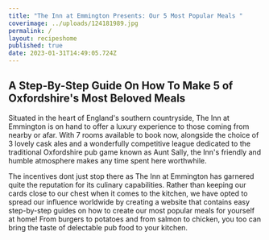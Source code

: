 ```yaml
---
title: "The Inn at Emmington Presents: Our 5 Most Popular Meals "
coverimage: ../uploads/124181989.jpg
permalink: /
layout: recipeshome
published: true
date: 2023-01-31T14:49:05.724Z
---
```

## A﻿ Step-By-Step Guide On How To Make 5 of Oxfordshire's Most Beloved Meals



S﻿ituated in the heart of England's southern countryside, The Inn at Emmington is on hand to offer a luxury experience to those coming from nearby or afar. With 7 rooms available to book now, alongside the choice of 3 lovely cask ales and a wonderfully competitive league dedicated to the traditional Oxfordshire pub game known as Aunt Sally, the Inn's friendly and humble atmosphere makes any time spent here worthwhile. 

The incentives dont just stop there as The Inn at Emmington has garnered quite the reputation for its culinary capabilities. Rather than keeping our cards close to our chest when it comes to the kitchen, we have opted to spread our influence worldwide by creating a website that contains easy step-by-step guides on how to create our most popular meals for yourself at home! From burgers to potatoes and from salmon to chicken, you too can bring the taste of delectable pub food to your kitchen.